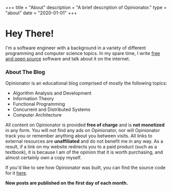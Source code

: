 +++
title = "About"
description = "A brief description of Opinionator."
type = "about"
date = "2020-01-01"
+++

# Hey There!
I'm a software engineer with a background in a variety of different programming and computer science topics. In my spare time, I write [free and open source](https://en.wikipedia.org/wiki/Free_and_open-source_software) software and talk about it on the internet.

### About The Blog
Opinionator is an educational blog comprised of mostly the following topics:

- Algorithm Analysis and Development
- Information Theory
- Functional Programming
- Concurrent and Distributed Systems
- Computer Architecture

All content on Opinionator is provided **free of charge** and is **not monetized** in any form. You will not find any ads on Opinionator, nor will Opinionator track you or remember anything about you between visits. All links to external resources are **unaffiliated** and do not benefit me in any way. As a result, if a link on my website redirects you to a paid product (such as a textbook), it is because I am of the opinion that it is worth purchasing, and almost certainly own a copy myself.

If you'd like to see how Opinionator was built, you can find the source code for it [here](https://github.com/Seancarpenter/blog).

**New posts are published on the first day of each month.**
